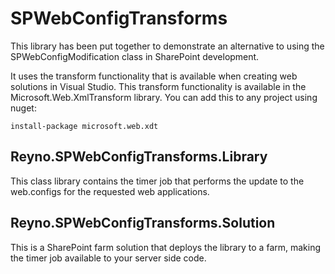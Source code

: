 # SPWebConfigTransforms

This library has been put together to demonstrate an alternative to using
the SPWebConfigModification class in SharePoint development.

It uses the transform functionality that is available when creating web solutions in
Visual Studio.  This transform functionality is available in the Microsoft.Web.XmlTransform
library.  You can add this to any project using nuget:

```shell
install-package microsoft.web.xdt
```

## Reyno.SPWebConfigTransforms.Library

This class library contains the timer job that performs the update to the web.configs
for the requested web applications.

## Reyno.SPWebConfigTransforms.Solution

This is a SharePoint farm solution that deploys the library to a farm, making the timer
job available to your server side code.



